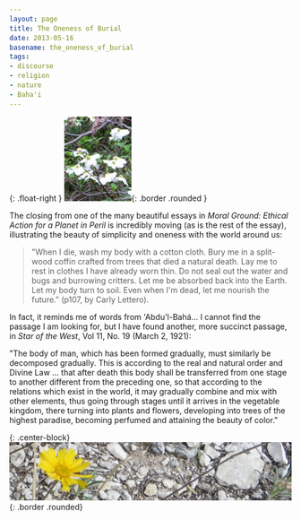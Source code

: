 ```yaml
---
layout: page
title: The Oneness of Burial
date: 2013-05-16
basename: the_oneness_of_burial
tags:
- discourse
- religion
- nature
- Baha'i
---
```


{: .float-right }
![dogwood flowers](/images/dogwoodFlowers.jpg){: .border .rounded }

The closing from one of the many beautiful essays in _Moral Ground: Ethical
Action for a Planet in Peril_ is  incredibly moving (as is the rest of the
essay), illustrating the beauty of simplicity and oneness with the world around
us:

> "When I die, wash my body with a cotton cloth. Bury me in a split-wood coffin
> crafted from trees that died a natural death. Lay me to rest in clothes I have
> already worn thin. Do not seal out the water and bugs and burrowing critters.
> Let me be absorbed back into the Earth. Let my body turn to soil. Even when
> I'm dead, let me nourish the future."  (p107, by Carly Lettero).

In fact, it reminds me of words from 'Abdu'l-Bah&aacute;&hellip; I cannot find
the passage I am looking for, but I have found another, more succinct passage,
in _Star of the West_, Vol 11, No. 19 (March 2, 1921):

"The body of man, which has been formed gradually, must similarly be decomposed
gradually. This is according to the real and natural order and Divine Law
&hellip; that after death this body shall be transferred from one stage to
another different from the preceding one, so that according to the relations
which exist in the world, it may gradually combine and mix with other elements,
thus going through stages until it arrives in the vegetable kingdom, there
turning into plants and flowers, developing into trees of the highest paradise,
becoming perfumed and attaining the beauty of color."

{: .center-block}
![coreopsis](/images/coreopsisDVSP.jpg){: .border .rounded}
